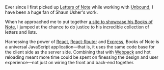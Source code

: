 Ever since I first picked up [Letters of Note](http://booksofnote.com/book/letters-of-note) while working with [Unbound](http://unbound.co.uk), I have been a huge fan of Shaun Usher's work.

When he approached me to put together [a site to showcase his Books of Note](http://booksofnote.com), I jumped at the chance to do justice to his incredible collection of letters and lists.

Harnessing the power of [React](http://react.org), [React-Router](https://github.com/rackt/react-router) and [Express](http://expressjs.com/), Books of Note is a universal JavaScript application—that is, it uses the same code base for the client side as the server side. Combining that with [Webpack](https://webpack.github.io/) and hot reloading meant more time could be spent on finessing the design and user experience—not just on wiring the front and back-end together.